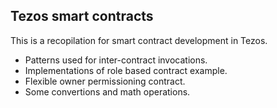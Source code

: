 ## Tezos smart contracts 

This is a recopilation for smart contract development in Tezos.

* Patterns used for inter-contract invocations.
* Implementations of role based contract example.
* Flexible owner permissioning contract.
* Some convertions and math operations.